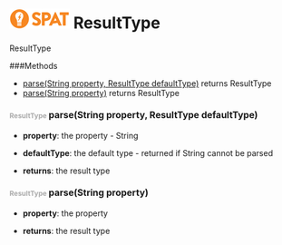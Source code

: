 ![SPAT](spat.jpg) ResultType
=====

ResultType



###Methods
- [parse(String property, ResultType defaultType)](#593303892)  returns ResultType
- [parse(String property)](#685274522)  returns ResultType


#### <span style="font-size:12px;color:#AAAAAA">ResultType</span> <a style="font-size:16px;" name="593303892">parse</a><span style="font-size:16px;">(String property, ResultType defaultType)</span>
- <b>property</b>: 
        the property - String
- <b>defaultType</b>: 
        the default type - returned if String cannot be parsed

- <b>returns</b>: the result type

#### <span style="font-size:12px;color:#AAAAAA">ResultType</span> <a style="font-size:16px;" name="685274522">parse</a><span style="font-size:16px;">(String property)</span>
- <b>property</b>: 
        the property

- <b>returns</b>: the result type

